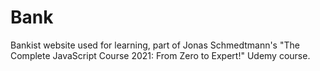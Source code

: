 # Bank
Bankist website used for learning, part of Jonas Schmedtmann's "The Complete JavaScript Course 2021: From Zero to Expert!" Udemy course.